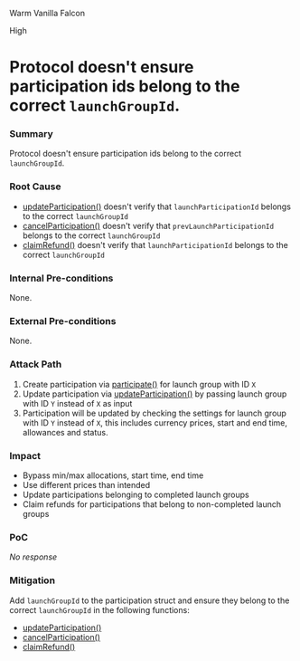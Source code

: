 Warm Vanilla Falcon

High

# Protocol doesn't ensure participation ids belong to the correct `launchGroupId`.

### Summary

Protocol doesn't ensure participation ids belong to the correct `launchGroupId`.

### Root Cause

- [updateParticipation()](https://github.com/sherlock-audit/2025-02-rova/blob/main/rova-contracts/src/Launch.sol#L312) doesn't verify that `launchParticipationId` belongs to the correct `launchGroupId` 
- [cancelParticipation()](https://github.com/sherlock-audit/2025-02-rova/blob/main/rova-contracts/src/Launch.sol#L404) doesn't verify that `prevLaunchParticipationId` belongs to the correct `launchGroupId` 
- [claimRefund()](https://github.com/sherlock-audit/2025-02-rova/blob/main/rova-contracts/src/Launch.sol#L474) doesn't verify that `launchParticipationId` belongs to the correct `launchGroupId` 

### Internal Pre-conditions

None.

### External Pre-conditions

None.

### Attack Path

1. Create participation via [participate()](https://github.com/sherlock-audit/2025-02-rova/blob/main/rova-contracts/src/Launch.sol#L215) for launch group with ID `X`
2. Update participation via [updateParticipation()](https://github.com/sherlock-audit/2025-02-rova/blob/main/rova-contracts/src/Launch.sol#L312) by passing launch group with ID `Y` instead of `X` as input
3. Participation will be updated by checking the settings for launch group with ID `Y` instead of `X`, this includes currency prices, start and end time, allowances and status.

### Impact

- Bypass min/max allocations, start time, end time
- Use different prices than intended
- Update participations belonging to completed launch groups
- Claim refunds for participations that belong to non-completed launch groups

### PoC

_No response_

### Mitigation

Add `launchGroupId` to the participation struct and ensure they belong to the correct `launchGroupId` in the following functions:
- [updateParticipation()](https://github.com/sherlock-audit/2025-02-rova/blob/main/rova-contracts/src/Launch.sol#L312)
- [cancelParticipation()](https://github.com/sherlock-audit/2025-02-rova/blob/main/rova-contracts/src/Launch.sol#L404)
- [claimRefund()](https://github.com/sherlock-audit/2025-02-rova/blob/main/rova-contracts/src/Launch.sol#L474)
